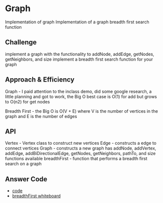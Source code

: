 # Graph
<!-- Short summary or background information -->
Implementation of graph
Implementation of a graph breadth first search function

## Challenge
<!-- Description of the challenge -->
implement a graph with the functionality to addNode, addEdge, getNodes, getNeighbors, and size
implement a breadth first search function for your graph

## Approach & Efficiency
<!-- What approach did you take? Why? What is the Big O space/time for this approach? -->
Graph - I paid attention to the inclass demo, did some google research, a little planning and got to work, the Big O best case is O(1) for add but grows to O(n2) for get nodes

Breadth First - the Big O is O(V + E) where V is the number of vertices in the graph and E is the number of edges

## API
<!-- Description of each method publicly available to your Linked List -->
Vertex - Vertex class to construct new vertices
Edge - constructs a edge to connect vertices
Graph - constructs a new graph has addNode, addVertex, addEdge, addBiDirectionalEdge, getNodes, getNeighbors, pathTo, and size functions available
breadthFirst - function that performs a breadth first search on a graph
## Answer Code
* [code](./graph.js)
* [breadthFirst whiteboard](https://photos.app.goo.gl/vf19dSCNhiDvwytS9)